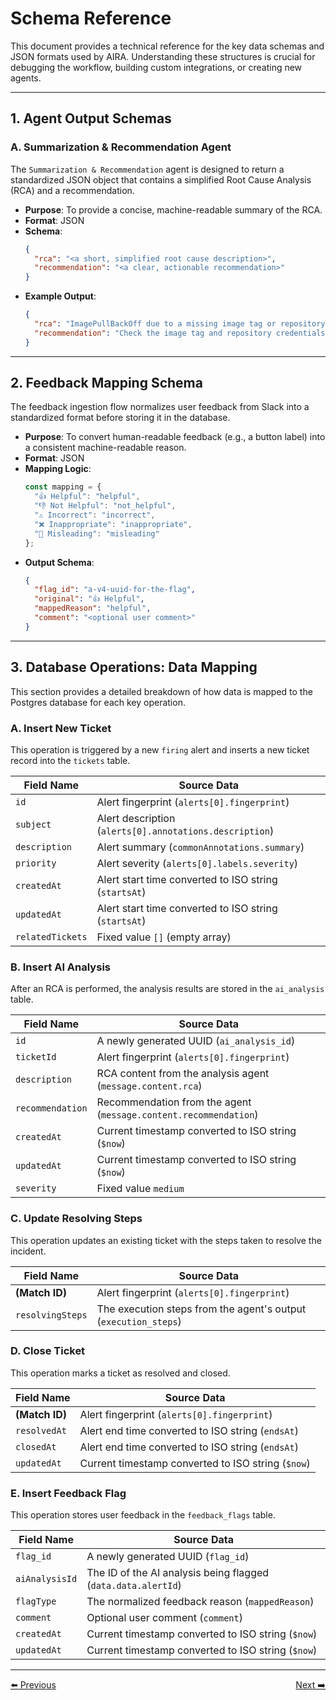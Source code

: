 # Schema Reference

This document provides a technical reference for the key data schemas and JSON formats used by AIRA. Understanding these structures is crucial for debugging the workflow, building custom integrations, or creating new agents.

---

## 1. Agent Output Schemas

### A. Summarization & Recommendation Agent

The `Summarization & Recommendation` agent is designed to return a standardized JSON object that contains a simplified Root Cause Analysis (RCA) and a recommendation.

* **Purpose**: To provide a concise, machine-readable summary of the RCA.
* **Format**: JSON
* **Schema**:
    ```json
    {
      "rca": "<a short, simplified root cause description>",
      "recommendation": "<a clear, actionable recommendation>"
    }
    ```
* **Example Output**:
    ```json
    {
      "rca": "ImagePullBackOff due to a missing image tag or repository authentication failure.",
      "recommendation": "Check the image tag and repository credentials for the 'my-app' image. Consider restarting the deployment to trigger a new pull."
    }
    ```

---

## 2. Feedback Mapping Schema

The feedback ingestion flow normalizes user feedback from Slack into a standardized format before storing it in the database.

* **Purpose**: To convert human-readable feedback (e.g., a button label) into a consistent machine-readable reason.
* **Format**: JSON
* **Mapping Logic**:
    ```javascript
    const mapping = {
      "👍 Helpful": "helpful",
      "👎 Not Helpful": "not_helpful",
      "⚠️ Incorrect": "incorrect",
      "❌ Inappropriate": "inappropriate",
      "🚫 Misleading": "misleading"
    };
    ```
* **Output Schema**:
    ```json
    {
      "flag_id": "a-v4-uuid-for-the-flag",
      "original": "👍 Helpful",
      "mappedReason": "helpful",
      "comment": "<optional user comment>"
    }
    ```

---

## 3. Database Operations: Data Mapping

This section provides a detailed breakdown of how data is mapped to the Postgres database for each key operation.

### A. Insert New Ticket

This operation is triggered by a new `firing` alert and inserts a new ticket record into the `tickets` table.

| Field Name     | Source Data                                                |
|----------------|------------------------------------------------------------|
| `id`           | Alert fingerprint (`alerts[0].fingerprint`)                |
| `subject`      | Alert description (`alerts[0].annotations.description`)    |
| `description`  | Alert summary (`commonAnnotations.summary`)                |
| `priority`     | Alert severity (`alerts[0].labels.severity`)               |
| `createdAt`    | Alert start time converted to ISO string (`startsAt`)      |
| `updatedAt`    | Alert start time converted to ISO string (`startsAt`)      |
| `relatedTickets`| Fixed value `[]` (empty array)                            |

### B. Insert AI Analysis

After an RCA is performed, the analysis results are stored in the `ai_analysis` table.

| Field Name         | Source Data                                               |
|--------------------|-----------------------------------------------------------|
| `id`               | A newly generated UUID (`ai_analysis_id`)                 |
| `ticketId`         | Alert fingerprint (`alerts[0].fingerprint`)               |
| `description`      | RCA content from the analysis agent (`message.content.rca`) |
| `recommendation`   | Recommendation from the agent (`message.content.recommendation`) |
| `createdAt`        | Current timestamp converted to ISO string (`$now`)          |
| `updatedAt`        | Current timestamp converted to ISO string (`$now`)          |
| `severity`         | Fixed value `medium`                                      |

### C. Update Resolving Steps

This operation updates an existing ticket with the steps taken to resolve the incident.

| Field Name       | Source Data                                                 |
|------------------|-------------------------------------------------------------|
| **(Match ID)** | Alert fingerprint (`alerts[0].fingerprint`)                 |
| `resolvingSteps` | The execution steps from the agent's output (`execution_steps`) |

### D. Close Ticket

This operation marks a ticket as resolved and closed.

| Field Name       | Source Data                                                |
|------------------|------------------------------------------------------------|
| **(Match ID)** | Alert fingerprint (`alerts[0].fingerprint`)                |
| `resolvedAt`     | Alert end time converted to ISO string (`endsAt`)          |
| `closedAt`       | Alert end time converted to ISO string (`endsAt`)          |
| `updatedAt`      | Current timestamp converted to ISO string (`$now`)         |

### E. Insert Feedback Flag

This operation stores user feedback in the `feedback_flags` table.

| Field Name         | Source Data                                               |
|--------------------|-----------------------------------------------------------|
| `flag_id`          | A newly generated UUID (`flag_id`)                        |
| `aiAnalysisId`     | The ID of the AI analysis being flagged (`data.data.alertId`) |
| `flagType`         | The normalized feedback reason (`mappedReason`)           |
| `comment`          | Optional user comment (`comment`)                         |
| `createdAt`        | Current timestamp converted to ISO string (`$now`)        |
| `updatedAt`        | Current timestamp converted to ISO string (`$now`)        |

---
<div style="display: flex; justify-content: space-between;">
  <a href="2_cli.md">⬅️ Previous</a>
  <a href="../agent/1_kubernetes.md">Next ➡️</a>
</div>